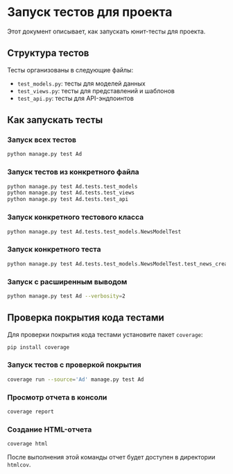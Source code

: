 # Запуск тестов для проекта

Этот документ описывает, как запускать юнит-тесты для проекта.

## Структура тестов

Тесты организованы в следующие файлы:

- `test_models.py`: тесты для моделей данных
- `test_views.py`: тесты для представлений и шаблонов
- `test_api.py`: тесты для API-эндпоинтов

## Как запускать тесты

### Запуск всех тестов

```bash
python manage.py test Ad
```

### Запуск тестов из конкретного файла

```bash
python manage.py test Ad.tests.test_models
python manage.py test Ad.tests.test_views
python manage.py test Ad.tests.test_api
```

### Запуск конкретного тестового класса

```bash
python manage.py test Ad.tests.test_models.NewsModelTest
```

### Запуск конкретного теста

```bash
python manage.py test Ad.tests.test_models.NewsModelTest.test_news_creation
```

### Запуск с расширенным выводом

```bash
python manage.py test Ad --verbosity=2
```

## Проверка покрытия кода тестами

Для проверки покрытия кода тестами установите пакет `coverage`:

```bash
pip install coverage
```

### Запуск тестов с проверкой покрытия

```bash
coverage run --source='Ad' manage.py test Ad
```

### Просмотр отчета в консоли

```bash
coverage report
```

### Создание HTML-отчета

```bash
coverage html
```

После выполнения этой команды отчет будет доступен в директории `htmlcov`. 